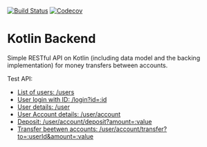 [![Build Status](https://travis-ci.org/drybnikov/KotlinBackend.svg)](https://travis-ci.org/drybnikov/KotlinBackend) [![Codecov](https://codecov.io/github/drybnikov/KotlinBackend/coverage.svg)](https://codecov.io/gh/drybnikov/KotlinBackend)

# Kotlin Backend
Simple RESTful API on Kotlin (including data model and the backing implementation) for money transfers between accounts.

Test API:
<ul>
    <li><a href='http://localhost:4567/users'>List of users: /users</a></li>
    <li><a href='http://localhost:4567/login?id=:id'>User login with ID: /login?id=:id</a></li>
    <li><a href='http://localhost:4567/user'>User details:  /user</a></li>
    <li><a href='http://localhost:4567/user/account'>User Account details: /user/account</a></li>
    <li><a href='http://localhost:4567/user/account/deposit?amount=:value'>Deposit: /user/account/deposit?amount=:value</a></li>
    <li><a href='http://localhost:4567/user/account/transfer?to=:userId&amount=:value'>Transfer beetwen accounts: /user/account/transfer?to=:userId&amount=:value</a></li>
</ul>
